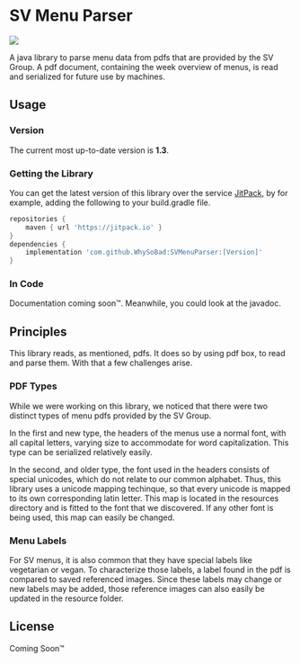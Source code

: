 # SV Menu Parser

[![](https://jitpack.io/v/WhySoBad/SVMenuParser.svg)](https://jitpack.io/#WhySoBad/SVMenuParser/)

A java library to parse menu data from pdfs that are provided by the SV Group. A pdf document, containing the week
overview of menus, is read and serialized for future use by machines.

## Usage

### Version

The current most up-to-date version is **1.3**.

### Getting the Library

You can get the latest version of this library over the service [JitPack](https://jitpack.io/#WhySoBad/SVMenuParser/),
by for example, adding the following to your build.gradle file.

```groovy
repositories {
    maven { url 'https://jitpack.io' }
}
dependencies {
    implementation 'com.github.WhySoBad:SVMenuParser:[Version]'
}
```

### In Code
Documentation coming soon™. Meanwhile, you could look at the javadoc.

## Principles
This library reads, as mentioned, pdfs. It does so by using pdf box, to read and parse them. With that a few challenges arise.
### PDF Types
While we were working on this library, we noticed that there were two distinct types of menu pdfs provided by the SV Group.

In the first and new type, the headers of the menus use a normal font, with all capital letters, varying size to accommodate for word capitalization. This type can be serialized relatively easily.

In the second, and older type, the font used in the headers consists of special unicodes, which do not relate to our common alphabet. Thus, this library uses a unicode mapping techinque, so that every unicode is mapped to its own corresponding latin letter. This map is located in the resources directory and is fitted to the font that we discovered. If any other font is being used, this map can easily be changed.
### Menu Labels
For SV menus, it is also common that they have special labels like vegetarian or vegan. To characterize those labels, a label found in the pdf is compared to saved referenced images. Since these labels may change or new labels may be added, those reference images can also easily be updated in the resource folder.

## License

Coming Soon™